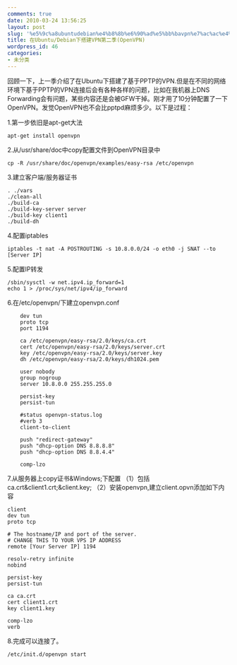 ```yaml
---
comments: true
date: 2010-03-24 13:56:25
layout: post
slug: '%e5%9c%a8ubuntudebian%e4%b8%8b%e6%90%ad%e5%bb%bavpn%e7%ac%ac%e4%ba%8c%e5%ad%a3openvpn'
title: 在Ubuntu/Debian下搭建VPN第二季(OpenVPN)
wordpress_id: 46
categories:
- 未分类
---
```


回顾一下，上一季介绍了在Ubuntu下搭建了基于PPTP的VPN.但是在不同的网络环境下基于PPTP的VPN连接后会有各种各样的问题，比如在我机器上DNS Forwarding会有问题，某些内容还是会被GFW干掉。刚才用了10分钟配置了一下OpenVPN。发觉OpenVPN也不会比pptpd麻烦多少。以下是过程：

1.第一步依旧是apt-get大法
        
    
    
    apt-get install openvpn



2.从/usr/share/doc中copy配置文件到OpenVPN目录中
         
    
    
    cp -R /usr/share/doc/openvpn/examples/easy-rsa /etc/openvpn
    



3.建立客户端/服务器证书
          
    
    
    . ./vars
    ./clean-all
    ./build-ca
    ./build-key-server server
    ./build-key client1
    ./build-dh
    



4.配置iptables
           
    
    
    iptables -t nat -A POSTROUTING -s 10.8.0.0/24 -o eth0 -j SNAT --to [Server IP]
    



5.配置IP转发
           
    
    
    /sbin/sysctl -w net.ipv4.ip_forward=1
    echo 1 > /proc/sys/net/ipv4/ip_forward
    



6.在/etc/openvpn/下建立openvpn.conf

    
        dev tun
        proto tcp
        port 1194
    
        ca /etc/openvpn/easy-rsa/2.0/keys/ca.crt
        cert /etc/openvpn/easy-rsa/2.0/keys/server.crt
        key /etc/openvpn/easy-rsa/2.0/keys/server.key
        dh /etc/openvpn/easy-rsa/2.0/keys/dh1024.pem
    
        user nobody
        group nogroup
        server 10.8.0.0 255.255.255.0
    
        persist-key
        persist-tun
    
        #status openvpn-status.log
        #verb 3
        client-to-client
    
        push "redirect-gateway"
        push "dhcp-option DNS 8.8.8.8"
        push "dhcp-option DNS 8.8.4.4"
    
        comp-lzo



7.从服务器上copy证书&Windows;下配置
        （1）包括ca.crt&client1.crt;&client.key;
        （2）安装openvpn,建立client.opvn添加如下内容

    
    
    client
    dev tun
    proto tcp
    
    # The hostname/IP and port of the server.
    # CHANGE THIS TO YOUR VPS IP ADDRESS
    remote [Your Server IP] 1194
    
    resolv-retry infinite
    nobind
    
    persist-key
    persist-tun
    
    ca ca.crt
    cert client1.crt
    key client1.key
    
    comp-lzo 
    verb 
    


        
8.完成可以连接了。
        
    
    
    /etc/init.d/openvpn start
    
